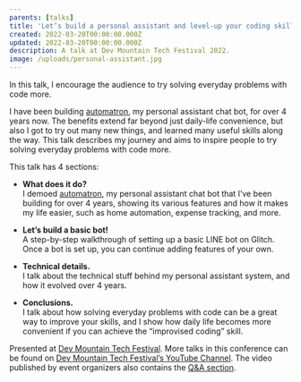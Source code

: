 ```yaml
---
parents: [talks]
title: 'Let’s build a personal assistant and level-up your coding skills!'
created: 2022-03-20T00:00:00.000Z
updated: 2022-03-20T00:00:00.000Z
description: A talk at Dev Mountain Tech Festival 2022.
image: /uploads/personal-assistant.jpg
---
```


In this talk, I encourage the audience to try solving everyday problems with code more.

I have been building [automatron](automatron.html), my personal assistant chat bot, for over 4 years now. The benefits extend far beyond just daily-life convenience, but also I got to try out many new things, and learned many useful skills along the way. This talk describes my journey and aims to inspire people to try solving everyday problems with code more.

<template>
  <YouTube id="IdFX7nwD744" />
</template>

This talk has 4 sections:

- **What does it do?** \
  I demoed [automatron](automatron.html), my personal assistant chat bot that I’ve been building for over 4 years, showing its various features and how it makes my life easier, such as home automation, expense tracking, and more.

- **Let’s build a basic bot!** \
  A step-by-step walkthrough of setting up a basic LINE bot on Glitch. Once a bot is set up, you can continue adding features of your own.

- **Technical details.** \
  I talk about the technical stuff behind my personal assistant system, and how it evolved over 4 years.

- **Conclusions.** \
  I talk about how solving everyday problems with code can be a great way to improve your skills, and I show how daily life becomes more convenient if you can achieve the “improvised coding” skill.

Presented at [Dev Mountain Tech Festival](https://boodabest.com/products/24VCuwnCtj4YVg9cMyVe0Sl9ERi). More talks in this conference can be found on [Dev Mountain Tech Festival’s YouTube Channel](https://www.youtube.com/channel/UCb9bl6KqJVBkFribwGamUHA). The video published by event organizers also contains the [Q&A section](https://youtu.be/sBgKt1pouXg?t=1771).
